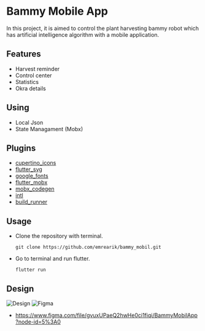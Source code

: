 # Bammy Mobile App

In this project, it is aimed to control the plant harvesting bammy robot which has artificial intelligence algorithm with a mobile application.

## Features

- Harvest reminder
- Control center
- Statistics
- Okra details

## Using
- Local Json
- State Managament (Mobx)

## Plugins

- [cupertino_icons](https://pub.dev/packages/cupertino_icons)
- [flutter_svg](https://pub.dev/packages/flutter_svg)
- [google_fonts](https://pub.dev/packages/google_fonts)
- [flutter_mobx](https://pub.dev/packages/flutter_mobx)
- [mobx_codegen](https://pub.dev/packages/mobx_codegen)
- [intl](https://pub.dev/packages/intl)
- [build_runner](https://pub.dev/packages/build_runner)

## Usage
 - Clone the repository with terminal.
   ```
   git clone https://github.com/emrearik/bammy_mobil.git
   ```
   
 - Go to terminal and run flutter.
   ```
   flutter run
   ```
   


## Design
![Design](https://i.imgur.com/xBTr1Gu.jpeg "Design")
![Figma](https://img.shields.io/badge/figma-%23F24E1E.svg?style=for-the-badge&logo=figma&logoColor=white)
- https://www.figma.com/file/gvuxUPaeQ2hwHe0ci1fiqi/BammyMobilApp?node-id=5%3A0


